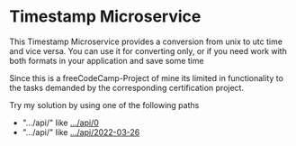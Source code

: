 # Timestamp Microservice

This Timestamp Microservice provides a conversion from unix to utc time and vice versa. You can use it for converting only, or if you need work with both formats in your application and save some time

Since this is a freeCodeCamp-Project of mine its limited in functionality to the tasks demanded by the corresponding certification project.

Try my solution by using one of the following paths
* ".../api/<unix-Time to convert>" like [.../api/0](https://timestamp.dmnk28.repl.co/api/2022-03-26)
* ".../api/<utc-date to convert>" like [.../api/2022-03-26](https://timestamp.dmnk28.repl.co/api/2022-03-26)
